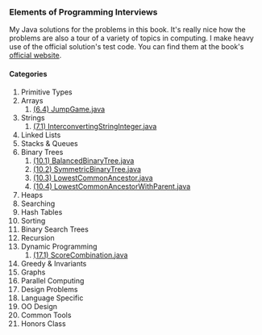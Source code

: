 ### Elements of Programming Interviews

My Java solutions for the problems in this book.  It's really nice how the problems are also a tour of a variety of topics in computing.  I make heavy use of the official solution's test code.  You can find them at the book's [official website](http://elementsofprogramminginterviews.com).

#### Categories
1. Primitive Types
2. Arrays
    1. [(6.4) JumpGame.java](./JumpGame.java)
3. Strings
    1. [(7.1) InterconvertingStringInteger.java](./InterconvertingStringInteger.java)
4. Linked Lists
5. Stacks & Queues
6. Binary Trees
    1. [(10.1) BalancedBinaryTree.java](./BalancedBinaryTree.java)
    2. [(10.2) SymmetricBinaryTree.java](./SymmetricBinaryTree.java)
    3. [(10.3) LowestCommonAncestor.java](./LowestCommonAncestor.java)
    4. [(10.4) LowestCommonAncestorWithParent.java](./LowestCommonAncestorWithParent.java)
7. Heaps
8. Searching
9. Hash Tables
10. Sorting
11. Binary Search Trees
12. Recursion
13. Dynamic Programming
    1. [(17.1) ScoreCombination.java](./ScoreCombination.java)
14. Greedy & Invariants
15. Graphs
26. Parallel Computing
27. Design Problems
28. Language Specific
29. OO Design
30. Common Tools
31. Honors Class
